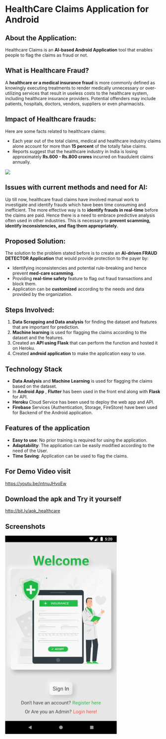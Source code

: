 # HealthCare Claims Application for Android

## About the Application:
Healthcare Claims is an **AI-based Android Application** tool that enables people to flag the claims as fraud or not.

## What is Healthcare Fraud?
A **healthcare or a medical insurance fraud** is more commonly defined as knowingly executing treatments to render medically unnecessary or over-utilizing services that result in useless costs to the healthcare system, including healthcare insurance providers. Potential offenders may include patients, hospitals, doctors, vendors, suppliers or even pharmacists.

## Impact of Healthcare frauds:
Here are some facts related to healthcare claims:
- Each year out of the total claims, medical and healthcare industry claims alone account for more than **15 percent** of the totally false claims.
- Reports suggest that the healthcare industry in India is losing approximately **Rs.600 - Rs.800 crores** incurred on fraudulent claims annually.

<img src="https://www.marketsandmarkets.com/Images/healthcare-fraud-detection-market6.jpg" align="center" ></a>

## Issues with current methods and need for AI:
Up till now, healthcare fraud claims have involved manual work to investigate and identify frauds which have been time consuming and inefficient. The more effective way is to **identify frauds in real-time** before the claims are paid. Hence there is a need to embrace predictive analysis often used in other industries. This is necessary to **prevent scamming, identify inconsistencies, and flag them appropriately**.

## Proposed Solution:
The solution to the problem stated before is to create an **AI-driven FRAUD DETECTOR Application** that would provide protection to the payer by:
- Identifying inconsistencies and potential rule-breaking and hence prevent **med-care scamming**. 
- Providing **real-time safety** feature to flag out fraud transactions and block them. 
- Application can be **customized** according to the needs and data provided by the organization.

## Steps Involved:
1. **Data Scrapping and Data analysis** for finding the dataset and features that are important for prediction.
2. **Machine learning** is used for flagging the claims according to the dataset and the features.
3. Created an **API using Flask** that can perform the function and hosted it on Heroku.
4. Created **android application** to make the application easy to use.

## Technology Stack 
- **Data Analysis** and **Machine Learning** is used for flagging the claims based on the dataset.
- In **Android App** , **Flutter** has been used in the front end along with **Flask** for API.
- **Heroku** Cloud Service has been used to deploy the web app and API.
- **Firebase** Services (Authentication, Storage, FireStore) have been used for Backend of the Android application.

## Features of the application
- **Easy to use**: No prior training is required for using the application.
- **Adaptability**: The application can be easily modified according to the need of the User.
- **Time Saving**: Application can be used to flag the claims.

## For Demo Video visit
https://youtu.be/intnuJHvoEw

## Download the apk and Try it yourself
http://bit.ly/apk_healthcare

## Screenshots
<img src="flutter-app/assets/screenshots/screenshot.gif" align="left" height="640" width="360" ></a>
